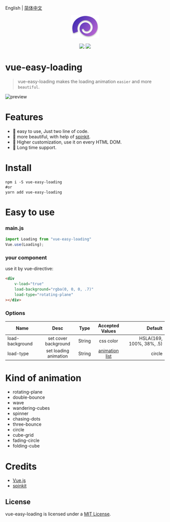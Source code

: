 English | [简体中文](./doc/zh-cn/README.md)


<p align="center"><img src="./static/icon.png" /></p>

<p align="center">
    <img src="https://img.shields.io/npm/v/npm.svg" />
    <img src="https://img.shields.io/cocoapods/l/AFNetworking.svg" />
</p>



# vue-easy-loading

> vue-easy-loading makes the loading animation <code>easier</code> and more <code>beautiful</code>. 

![preview](./static/preview.gif)



# Features

- 🍳 easy to use, Just two line of code.
- 🎫 more beautiful, with help of [spinkit](https://github.com/tobiasahlin/SpinKit).
- 🚗 Higher customization, use it on every HTML DOM.
- 💪 Long time support.

# Install

```shell
npm i -S vue-easy-loading
#or
yarn add vue-easy-loading
```



# Easy to use

### main.js

```javascript
import Loading from "vue-easy-loading"
Vue.use(Loading);
```

###  your component

use it by vue-directive:

```html
<div 
    v-load="true"
    load-background="rgba(0, 0, 0, .7)"
    load-type="rotating-plane"
></div>
```


### Options
| Name | Desc | Type | Accepted Values | Default |
|- | :-: | :-: | :-:|  -: |
|load-background | set cover background | String | css color | HSLA(169, 100%, 38%, .5)|
|load-type | set loading animation | String | <a href="#list">animation list</a> | circle|



<h1 id="list">Kind of animation</h1>

- rotating-plane
- double-bounce
- wave
- wandering-cubes
- spinner
- chasing-dots
- three-bounce
- circle
- cube-grid
- fading-circle
- folding-cube



# Credits

- [Vue.js](https://github.com/vuejs/vue)
- [spinkit](https://github.com/tobiasahlin/SpinKit)


## License

vue-easy-loading is licensed under a [MIT License](./LICENSE).
